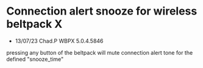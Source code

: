 # Connection alert snooze for wireless beltpack X

- 13/07/23 Chad.P WBPX 5.0.4.5846


pressing any button of the beltpack will mute connection alert tone for the defined "snooze_time"